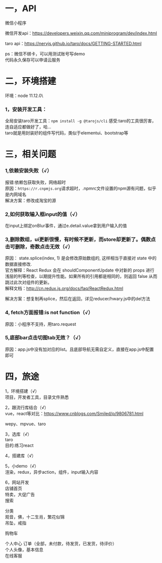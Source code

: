 # 一，API
微信小程序

微信开发api：https://developers.weixin.qq.com/miniprogram/dev/index.html

taro api：https://nervjs.github.io/taro/docs/GETTING-STARTED.html

ps：微信不绑卡，可以用测试账号写demo\
代码永久保存可以申请云服务


# 二，环境搭建
环境：node 11.12.0\
### 1，安装开发工具：
全局安装taro开发工具：`npm install -g @tarojs/cli`
感受:taro的工具很厉害，连自适应都做好了，哈...\
taro就是用封装好的组件写代码，类似于elementui、bootstrap等






# 三，相关问题
### 1,依赖安装失败（√）
报错:依赖包获取失败，网络超时\
原因：`https://r.cnpmjs.org`请求超时，.npmrc文件设置的npm源有问题，似乎是内网域名\
解决方案：修改成淘宝的源

### 2,如何获取输入框input的值（√）
在input上绑定onBlur事件，通过e.detail.value拿到用户输入的值

### 3,删除数组，ui更新很慢，有时候不更新，而store却更新了。偶数点击可删除，奇数点击无效（√）
原因： state.splice(index, 1) 是会修改原始数组的, 这样相当于直接对 state 中的数据直接修改.\
官方解释：React Redux 会在 shouldComponentUpdate 中对新的 props 进行浅层的判等检查，以期提升性能。如果所有的引用都是相同的，则返回 false 从而跳过此次对组件的更新。\
解释文档：http://cn.redux.js.org/docs/faq/ReactRedux.html

解决方案：想复制再splice，然后在返回，详见reducer/hwary.js中的del方法


### 4, fetch方面报错:is not function（√）
原因：小程序不支持，用taro.request

### 5,底部bar点击切图tab无效？（√）
原因：app.js中没有加对应的list。且底部导航无需自定义，直接在app.js中配置即可

# 四，旅途
1，环境搭建（√）\
项目，开发者工具，目录文件熟悉

2，跟流行库结合（√）\
vue，react等对比：https://www.cnblogs.com/Smiled/p/9806781.html

wepy、mpvue、taro

3，选库（√）\
taro\
目的:练习react

4，搭建库（√）


5，小demo（√）\
渲染，redux，异步action，组件，input输入内容


6，网站开发\
店铺首页\
特卖，大促广告\
搜索


分类\
观音，佛，十二生肖，繁花似锦\
吊坠，戒指

购物车


个人中心
订单（全部，未付款，待发货，已发货，待评价）\
个人头像，基本信息\
在线客服
